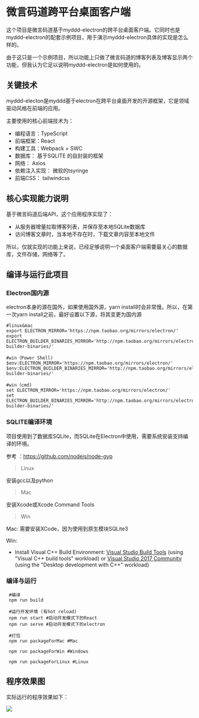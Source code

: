 # 微言码道跨平台桌面客户端
这个项目是微言码道基于myddd-electron的跨平台桌面客户端。它同时也是myddd-electron的配套示例项目，用于演示myddd-electron具体的实现是怎么样的。

由于这只是一个示例项目，所以功能上只做了微言码道的博客列表及博客显示两个功能，但我认为它足以说明myddd-electron是如何使用的。

## 关键技术

myddd-electon是myddd基于electron在跨平台桌面开发的开源框架，它是领域驱动风格在前端的应用。

主要使用的核心前端技术为：

* 编程语言：TypeScript
* 前端框架：React
* 构建工具：Webpack + SWC
* 数据库： 基于SQLITE 的自封装的框架
* 网络： Axios
* 依赖注入实现： 微软的tsyringe
* 前端CSS： tailwindcss

## 核心实现能力说明

基于微言码道后端API，这个应用程序实现了：

* 从服务器增量拉取博客列表，并保存至本地SQLite数据库
* 访问博客文章时，当本地不存在时，下载文章内容至本地文件

所以，仅就实现的功能上来说，已经足够说明一个桌面客户端需要最关心的数据库，文件存储，网络等了。

## 编译与运行此项目

### Electron国内源

electron本身的源在国外，如果使用国外源，yarn install时会非常慢。所以，在第一次yarn install之前，最好设置以下源，将其变更为国内源

~~~shell
#linux&mac
export ELECTRON_MIRROR='https://npm.taobao.org/mirrors/electron/'
export ELECTRON_BUILDER_BINARIES_MIRROR='http://npm.taobao.org/mirrors/electron-builder-binaries/'

#win（Power Shell)
$env:ELECTRON_MIRROR='https://npm.taobao.org/mirrors/electron/'
$env:ELECTRON_BUILDER_BINARIES_MIRROR='http://npm.taobao.org/mirrors/electron-builder-binaries/'

#win（cmd)
set ELECTRON_MIRROR='https://npm.taobao.org/mirrors/electron/'
set ELECTRON_BUILDER_BINARIES_MIRROR='http://npm.taobao.org/mirrors/electron-builder-binaries/'
~~~

### SQLITE编译环境

项目使用到了数据库SQLite，而SQLite在Electron中使用，需要系统安装支持编译的环境。

参考 ：https://github.com/nodejs/node-gyp

> Linux

安装gcc以及python

> Mac

安装Xcode或Xcode Command Tools 

> Win

Mac: 需要安装XCode，因为使用到原生模块SQLite3

Win:

- Install Visual C++ Build Environment: [Visual Studio Build Tools](https://visualstudio.microsoft.com/thank-you-downloading-visual-studio/?sku=BuildTools) (using "Visual C++ build tools" workload) or [Visual Studio 2017 Community](https://visualstudio.microsoft.com/pl/thank-you-downloading-visual-studio/?sku=Community) (using the "Desktop development with C++" workload)

### 编译与运行

```shell
 #编译
 npm run build
 
 #运行开发环境 (有hot reload)
 npm run start #启动开发模式下的React
 npm run serve #启动开发模式下的electron

 #打包
 npm run packageForMac #Mac

 npm run packageForWin #Windows

 npm run packageForLinux #Linux
```

## 程序效果图

实际运行的程序效果如下：

![](https://images.taoofcoding.tech/2022/06/taoofcoding-desktop-1.png)


